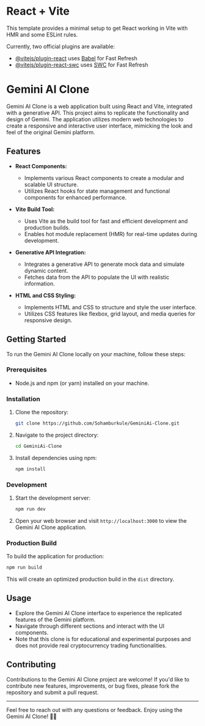 # React + Vite

This template provides a minimal setup to get React working in Vite with HMR and some ESLint rules.

Currently, two official plugins are available:

- [@vitejs/plugin-react](https://github.com/vitejs/vite-plugin-react/blob/main/packages/plugin-react/README.md) uses [Babel](https://babeljs.io/) for Fast Refresh
- [@vitejs/plugin-react-swc](https://github.com/vitejs/vite-plugin-react-swc) uses [SWC](https://swc.rs/) for Fast Refresh

# Gemini AI Clone

Gemini AI Clone is a web application built using React and Vite, integrated with a generative API. This project aims to replicate the functionality and design of Gemini.
The application utilizes modern web technologies to create a responsive and interactive user interface, mimicking the look and feel of the original Gemini platform.

## Features

- **React Components:**
  - Implements various React components to create a modular and scalable UI structure.
  - Utilizes React hooks for state management and functional components for enhanced performance.

- **Vite Build Tool:**
  - Uses Vite as the build tool for fast and efficient development and production builds.
  - Enables hot module replacement (HMR) for real-time updates during development.

- **Generative API Integration:**
  - Integrates a generative API to generate mock data and simulate dynamic content.
  - Fetches data from the API to populate the UI with realistic information.

- **HTML and CSS Styling:**
  - Implements HTML and CSS to structure and style the user interface.
  - Utilizes CSS features like flexbox, grid layout, and media queries for responsive design.

## Getting Started

To run the Gemini AI Clone locally on your machine, follow these steps:

### Prerequisites

- Node.js and npm (or yarn) installed on your machine.

### Installation

1. Clone the repository:
   ```bash
   git clone https://github.com/Sohamburkule/GeminiAi-Clone.git
   ```

2. Navigate to the project directory:
   ```bash
   cd GeminiAi-Clone
   ```

3. Install dependencies using npm:
   ```bash
   npm install
   ```

### Development

1. Start the development server:
   ```bash
   npm run dev
   ```

2. Open your web browser and visit `http://localhost:3000` to view the Gemini AI Clone application.

### Production Build

To build the application for production:

```bash
npm run build
```

This will create an optimized production build in the `dist` directory.

## Usage

- Explore the Gemini AI Clone interface to experience the replicated features of the Gemini platform.
- Navigate through different sections and interact with the UI components.
- Note that this clone is for educational and experimental purposes and does not provide real cryptocurrency trading functionalities.

## Contributing

Contributions to the Gemini AI Clone project are welcome! If you'd like to contribute new features, improvements, or bug fixes, please fork the repository and submit a pull request.


---

Feel free to reach out with any questions or feedback. Enjoy using the Gemini AI Clone! 🚀🌌
